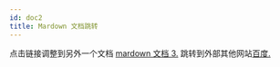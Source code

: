 ```yaml
---
id: doc2
title: Mardown 文档跳转
---
```


点击链接调整到另外一个文档 [mardown 文档 3.](doc3.md) 跳转到外部其他网站[百度.](http://www.百度.com/)
